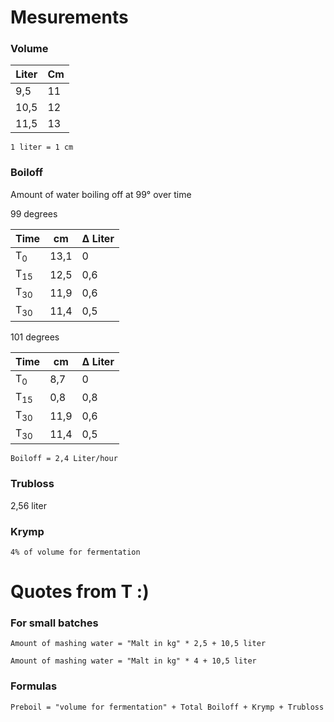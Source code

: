 # Mesurements
### Volume

|Liter| Cm	|
|---	|---	|
|9,5	|11		|
|10,5	|12   	|
|11,5	|13   	|

`1 liter = 1 cm`

### Boiloff
Amount of water boiling off at 99° over time

99 degrees

|Time				| cm		|  Δ Liter |
|---				|---		|---		|
|T<sub>0</sub>	|13,1		|	0		|
|T<sub>15</sub>	|12,5   	|	0,6		|
|T<sub>30</sub>	|11,9   	|	0,6		|
|T<sub>30</sub>	|11,4   	|	0,5		|

101 degrees

|Time				| cm		|  Δ Liter |
|---				|---		|---		|
|T<sub>0</sub>	|8,7		|	0		|
|T<sub>15</sub>	|0,8   	|	0,8	|
|T<sub>30</sub>	|11,9   	|	0,6		|
|T<sub>30</sub>	|11,4   	|	0,5		|

`Boiloff = 2,4 Liter/hour`

### Trubloss
2,56 liter

### Krymp
`4% of volume for fermentation`

# Quotes from T :)
### For small batches
`Amount of mashing water = "Malt in kg" * 2,5 + 10,5 liter`

`Amount of mashing water = "Malt in kg" * 4 + 10,5 liter`
### Formulas
`Preboil = "volume for fermentation" + Total Boiloff + Krymp + Trubloss`

